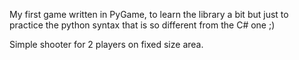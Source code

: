 My first game written in PyGame, to learn the library a bit but just to practice the python syntax that is so different from the C# one ;)

Simple shooter for 2 players on fixed size area.
